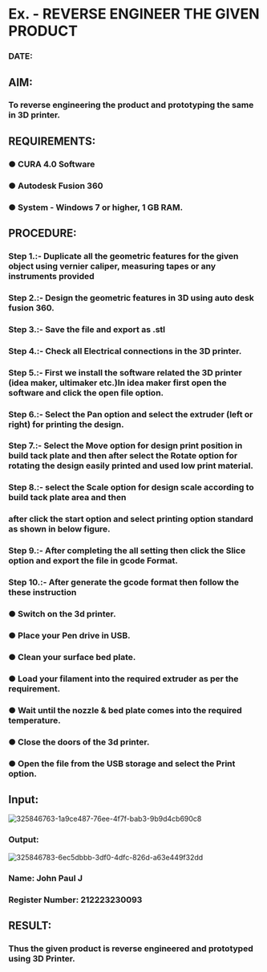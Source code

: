 # Ex.   - REVERSE ENGINEER THE GIVEN PRODUCT

### DATE: 

## AIM: 
### To reverse engineering the product and prototyping the same in 3D printer.

## REQUIREMENTS:
### ●	CURA 4.0 Software
### ●	 Autodesk Fusion 360
### ●	 System - Windows 7 or higher, 1 GB RAM.

## PROCEDURE:
### Step 1.:- Duplicate all the geometric features for the given object using vernier caliper, measuring tapes or any instruments provided
### Step 2.:- Design the geometric features in 3D using auto desk fusion 360.
### Step 3.:- Save the file and export as .stl
### Step 4.:- Check all Electrical connections in the 3D printer.
### Step 5.:- First we install the software related the 3D printer (idea maker, ultimaker etc.)In idea maker first open the software and click the open file option.
### Step 6.:- Select the Pan option and select the extruder (left or right) for printing the design.
### Step 7.:- Select the Move option for design print position in build tack plate and then after select the Rotate option for rotating the design easily printed and used low print material.
### Step 8.:- select the Scale option for design scale according to build tack plate area and then
### after click the start option and select printing option standard as shown in below figure.
### Step 9.:- After completing the all setting then click the Slice option and export the file in gcode Format.
### Step 10.:- After generate the gcode format then follow the these instruction 
  ###   ●	Switch on the 3d printer.
  ###   ●	Place your Pen drive in USB.
  ###   ●	Clean your surface bed plate.
  ###   ●	Load your filament into the required extruder as per the requirement.
  ###   ●	Wait until the nozzle & bed plate comes into the required temperature.
  ###   ●	Close the doors of the 3d printer.
  ###   ●	Open the file from the USB storage and select the Print option.

## Input:
![325846763-1a9ce487-76ee-4f7f-bab3-9b9d4cb690c8](https://github.com/JOHNSUBIK/Ex.-10---REVERSE-ENGINEER-THE-GIVEN-PRODUCT/assets/150279319/8944633b-3bc6-45a4-96e7-f5cac3cff33c)

### Output:
![325846783-6ec5dbbb-3df0-4dfc-826d-a63e449f32dd](https://github.com/JOHNSUBIK/Ex.-10---REVERSE-ENGINEER-THE-GIVEN-PRODUCT/assets/150279319/e44ddc98-7f07-436f-ac1a-4c5733b5c456)


### Name: John Paul J
### Register Number: 212223230093

## RESULT:
###   Thus the given product is reverse engineered and prototyped using 3D Printer.
